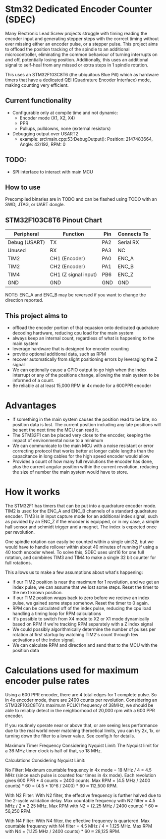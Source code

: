 # Stm32 Dedicated Encoder Counter (SDEC)
Many Electronic Lead Screw projects struggle with timing reading the encoder input and generating stepper steps with the correct timing without ever missing either an encoder pulse, or a stepper pulse. This project aims to offload the position tracking of the spindle to an additional microcontroller, eliminating the common behaviour of turning interrupts on and off, potentially losing position. Additionally, this uses an additional signal to self-heal from any missed or extra steps in 1 spindle rotation.

This uses an STM32F103C8T6 (the ubiquitous Blue Pill) which as hardware timers that have a dedicated QEI (Quadrature Encoder Interface) mode, making counting very efficient.

## Current functionality
- Configurable only at compile time and not dynamic:
    - Encoder mode (X1, X2, X4)
    - PPR
    - Pullups, pulldowns, none (external resistors)
- Debugging output over USART2
    - example: src\main.cpp:53:DebugOutput(): Position: 2147483664, Angle: 42/192, RPM: 0

## TODO:
- SPI interface to interact with main MCU

## How to use
Precompiled binaries are in TODO and can be flashed using TODO with an SWD, JTAG, or UART dongle.

## STM32F103C8T6 Pinout Chart
| Peripheral     | Function      | Pin  | Connects To |
|----------------|---------------|------|-------------|
| Debug (USART)  | TX            | PA2  | Serial RX |
| Unused         | RX            | PA3  | NC |
| TIM2           | CH1 (Encoder) | PA0  | ENC_A |
| TIM2           | CH2 (Encoder) | PA1  | ENC_B |
| TIM4           | CH1 (Z signal input) | PB6  | ENC_Z |
| GND            | GND            | GND | GND|

NOTE: ENC_A and ENC_B may be reversed if you want to change the direction reported.

## This project aims to 
- offload the encoder portion of that equasion onto dedicated quadrature decoding hardware, reducing cpu load for the main system
- always keep an internal count, regardless of what is happening to the main system
- leverage hardware that is designed for encoder counting
- provide optional additional data, such as RPM
- recover automatically from slight positioning errors by leveraging the Z signal
- We can optionally cause a GPIO output to go high when the index interrupt or any of the positions change, allowing the main system to be informed of a count.
- Be reliable at at least 15,000 RPM in 4x mode for a 600PPR encoder

# Advantages

- If something in the main system causes the position read to be late, no position data is lost. The current position including any late positions will be sent the next time the MCU can read it.
- The STM32F1 can be placed very close to the encoder, keeping the impact of environmental noise to a minimum
- We can communicate to the main MCU with a noise resistant or error correcting protocol that works better at longer cable lengths than the capacitance in long cables for the high speed encoder would allow
- Provides a count of how many full revolutions the encoder has done, plus the current angular position within the current revolution, reducing the size of number the main system would have to store.

# How it works

The STM32F1 has timers that can be put into a quadrature encoder mode. TIM2 is used for the ENC_A and ENC_B channels of a standard quadrature encoder. TIM3 is in input capture mode for an additional index signal, such as povided by an ENC_Z if the encoder is equipped, or in my case, a simple hall sensor and schmidt trigger and a magnet. The index is expected once per revolution.

One spindle rotation can easily be counted within a single uint32, but we would have to handle rollover within about 40 minutes of running if using a 40 tooth encoder wheel. To solve this, SDEC uses uint16 for one full rotation, and combines TIM3 and TIM4 to make a single 32 bit counter for full rotations.

This allows us to make a few assumptions about what's happening:

- If our TIM2 position is near the maximum for 1 revolution, and we get an index pulse, we can assume that we lost some steps. Reset the timer to the next known position.
- If our TIM2 position wraps back to zero before we recieve an index pulse, we gained some steps somehow. Reset the timer to 0 again.
- RPM can be calculated off of the index pulse, reducing the cpu load handling a timing loop for RPM calculations
- It's possible to switch from X4 mode to X2 or X1 mode dynamically based on RPM if we're tracking RPM separately with a Z index signal
- We could possibly algorithmically determine the number of pulses per rotation at first startup by watching TIM2's count through few activations of the index signal, 
- We can calculate RPM and direction and send that to the MCU with the position data

# Calculations used for maximum encoder pulse rates

Using a 600 PPR encoder, there are 4 total edges for 1 complete pulse. So in 4x encoder mode, there are 2400 counts per revolution. Considering an STM32F103C8T6's maximum PCLK1 frequency of 38MHz, we should be able to reliably detect in the neighborhood of 20,000 rpm with a 600 PPR encoder.

If you routinely operate near or above that, or are seeing less performance due to the real world never matching theroetical limits, you can try 2x, 1x, or turning down the filter to a lower value. See config.h for details.

Maximum Timer Frequency Considering Nyquist Limit:
The Nyquist limit for a 36 MHz timer clock is half of that, so 18 MHz.

Calculations Considering Nyquist Limit:

No Filter:
Maximum countable frequency in 4x mode = 18 MHz / 4 = 4.5 MHz (since each pulse is counted four times in 4x mode).
Each revolution gives 600 PPR * 4 counts = 2400 counts.
Max RPM = (4.5 MHz / 2400 counts) * 60 = (4.5 * 10^6 / 2400) * 60 ≈ 112,500 RPM.

With N2 Filter:
With N2 filter, the effective frequency is further halved due to the 2-cycle validation delay.
Max countable frequency with N2 filter = 4.5 MHz / 2 = 2.25 MHz.
Max RPM with N2 = (2.25 MHz / 2400 counts) * 60 ≈ 56,250 RPM.

With N4 Filter:
With N4 filter, the effective frequency is quartered.
Max countable frequency with N4 filter = 4.5 MHz / 4 = 1.125 MHz.
Max RPM with N4 = (1.125 MHz / 2400 counts) * 60 ≈ 28,125 RPM.
